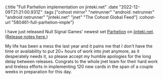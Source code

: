 {:title "Full Parhelion implementation on jinteki.net"
 :date "2022-12-09T21:21:00.931Z"
 :tags ["cohost mirror" "netrunner" "android: netrunner" "android netrunner" "jinteki.net" "jnet" "The Cohost Global Feed"]
 :cohost-url "580461-full-parhelion-imple"}

I have just released Null Signal Games' newest set [Parhelion](https://nullsignal.games/blog/parhelion-is-out-now/) on [jinteki.net](https://www.jinteki.net/). ([Release notes here.](https://github.com/mtgred/netrunner/releases/tag/112))

My life has been a mess the last year and it pains me that I don't have the time or availability to put 20+ hours of work into jnet anymore, as it desperately needs it, so please accept my humble apologies for the long delay between releases. Congrats to the whole jnet team for their hard work and tireless efforts in implementing 120 new cards in the span of a couple weeks in preparation for this day.
